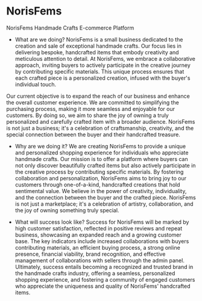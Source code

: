 # NorisFems
NorisFems Handmade Crafts E-commerce Platform

* What are we doing?
NorisFems is a small business dedicated to the creation and sale of exceptional handmade crafts. Our focus lies in delivering bespoke, handcrafted items that embody creativity and meticulous attention to detail. At NorisFems, we embrace a collaborative approach, inviting buyers to actively participate in the creative journey by contributing specific materials. This unique process ensures that each crafted piece is a personalized creation, infused with the buyer's individual touch.

Our current objective is to expand the reach of our business and enhance the overall customer experience. We are committed to simplifying the purchasing process, making it more seamless and enjoyable for our customers. By doing so, we aim to share the joy of owning a truly personalized and carefully crafted item with a broader audience. NorisFems is not just a business; it's a celebration of craftsmanship, creativity, and the special connection between the buyer and their handcrafted treasure.

* Why are we doing it?
We are creating NorisFems to provide a unique and personalized shopping experience for individuals who appreciate handmade crafts. Our mission is to offer a platform where buyers can not only discover beautifully crafted items but also actively participate in the creative process by contributing specific materials. By fostering collaboration and personalization, NorisFems aims to bring joy to our customers through one-of-a-kind, handcrafted creations that hold sentimental value. We believe in the power of creativity, individuality, and the connection between the buyer and the crafted piece. NorisFems is not just a marketplace; it's a celebration of artistry, collaboration, and the joy of owning something truly special.

* What will success look like?
Success for NorisFems will be marked by high customer satisfaction, reflected in positive reviews and repeat business, showcasing an expanded reach and a growing customer base. The key indicators include increased collaborations with buyers contributing materials, an efficient buying process, a strong online presence, financial viability, brand recognition, and effective management of collaborations with sellers through the admin panel. Ultimately, success entails becoming a recognized and trusted brand in the handmade crafts industry, offering a seamless, personalized shopping experience, and fostering a community of engaged customers who appreciate the uniqueness and quality of NorisFems' handcrafted items.

